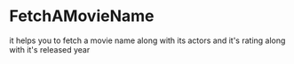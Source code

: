 # FetchAMovieName
it helps you to fetch a movie name along with its actors and it's rating along with it's released year
